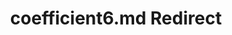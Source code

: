 ---
title: coefficient6.md Redirect
redirect_to: /Pages/StereoKit/SphericalHarmonics/coefficient6.html
---